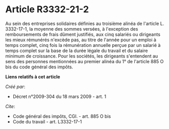 # Article R3332-21-2

Au sein des entreprises solidaires définies au troisième alinéa de l'article L. 3332-17-1, la moyenne des sommes versées, à
l'exception des remboursements de frais dûment justifiés, aux cinq salariés ou dirigeants les mieux rémunérés n'excède pas,
au titre de l'année pour un emploi à temps complet, cinq fois la rémunération annuelle perçue par un salarié à temps complet
sur la base de la durée légale du travail et du salaire minimum de croissance. Pour les sociétés, les dirigeants s'entendent
au sens des personnes mentionnées au premier alinéa du 1° de l'article 885 O bis du code général des impôts.

**Liens relatifs à cet article**

_Créé par_:

  - Décret n°2009-304 du 18 mars 2009 - art. 1

_Cite_:

  - Code général des impôts, CGI. - art. 885 O bis
  - Code du travail - art. L3332-17-1
